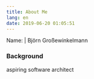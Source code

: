 ```yaml
---
title: About Me
lang: en
date: 2019-06-20 01:05:51
---
```


Name: | Björn Großewinkelmann
 

### Background

aspiring software architect
<!--stackedit_data:
eyJoaXN0b3J5IjpbMTczNTcyOTk4N119
-->
